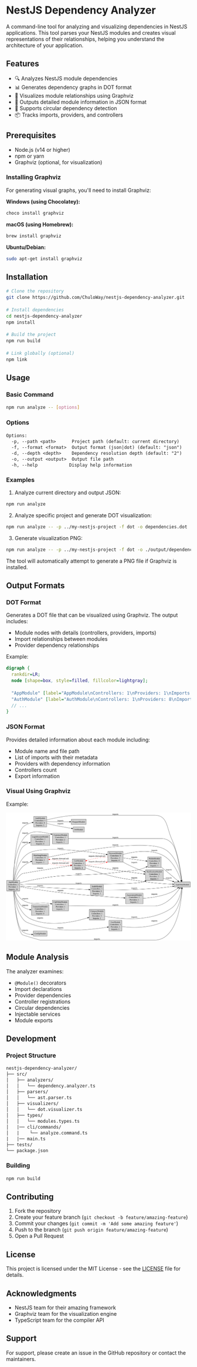 # NestJS Dependency Analyzer

A command-line tool for analyzing and visualizing dependencies in NestJS applications. This tool parses your NestJS modules and creates visual representations of their relationships, helping you understand the architecture of your application.

## Features

- 🔍 Analyzes NestJS module dependencies
- 📊 Generates dependency graphs in DOT format
- 🎨 Visualizes module relationships using Graphviz
- 📝 Outputs detailed module information in JSON format
- 🔄 Supports circular dependency detection
- 📦 Tracks imports, providers, and controllers

## Prerequisites

- Node.js (v14 or higher)
- npm or yarn
- Graphviz (optional, for visualization)

### Installing Graphviz

For generating visual graphs, you'll need to install Graphviz:

**Windows (using Chocolatey):**
```bash
choco install graphviz
```

**macOS (using Homebrew):**
```bash
brew install graphviz
```

**Ubuntu/Debian:**
```bash
sudo apt-get install graphviz
```

## Installation

```bash
# Clone the repository
git clone https://github.com/ChuloWay/nestjs-dependency-analyzer.git

# Install dependencies
cd nestjs-dependency-analyzer
npm install

# Build the project
npm run build

# Link globally (optional)
npm link
```

## Usage

### Basic Command

```bash
npm run analyze -- [options]
```

### Options

```
Options:
  -p, --path <path>      Project path (default: current directory)
  -f, --format <format>  Output format (json|dot) (default: "json")
  -d, --depth <depth>    Dependency resolution depth (default: "2")
  -o, --output <output>  Output file path
  -h, --help            Display help information
```

### Examples

1. Analyze current directory and output JSON:
```bash
npm run analyze
```

2. Analyze specific project and generate DOT visualization:
```bash
npm run analyze -- -p ../my-nestjs-project -f dot -o dependencies.dot
```

3. Generate visualization PNG:
```bash
npm run analyze -- -p ../my-nestjs-project -f dot -o ./output/dependencies.dot
```

The tool will automatically attempt to generate a PNG file if Graphviz is installed.

## Output Formats

### DOT Format
Generates a DOT file that can be visualized using Graphviz. The output includes:
- Module nodes with details (controllers, providers, imports)
- Import relationships between modules
- Provider dependency relationships

Example:
```dot
digraph {
  rankdir=LR;
  node [shape=box, style=filled, fillcolor=lightgray];

  "AppModule" [label="AppModule\nControllers: 1\nProviders: 1\nImports: 16"];
  "AuthModule" [label="AuthModule\nControllers: 1\nProviders: 8\nImports: 3"];
  // ...
}
```

### JSON Format
Provides detailed information about each module including:
- Module name and file path
- List of imports with their metadata
- Providers with dependency information
- Controllers count
- Export information


### Visual Using Graphviz

Example:

![Graph Demo](./assets/test-graph.png)

## Module Analysis

The analyzer examines:
- `@Module()` decorators
- Import declarations
- Provider dependencies
- Controller registrations
- Circular dependencies
- Injectable services
- Module exports

## Development

### Project Structure

```
nestjs-dependency-analyzer/
├── src/
│   ├── analyzers/
│   │   └── dependency.analyzer.ts
│   ├── parsers/
│   │   └── ast.parser.ts
│   ├── visualizers/
│   │   └── dot.visualizer.ts
│   ├── types/
│   │   └── modules.types.ts
│   |── cli/commands/
│   |    └── analyze.command.ts
|   |── main.ts
├── tests/
└── package.json
```

<!-- ### Running Tests

```bash
npm test
``` -->

### Building

```bash
npm run build
```

## Contributing

1. Fork the repository
2. Create your feature branch (`git checkout -b feature/amazing-feature`)
3. Commit your changes (`git commit -m 'Add some amazing feature'`)
4. Push to the branch (`git push origin feature/amazing-feature`)
5. Open a Pull Request

## License

This project is licensed under the MIT License - see the [LICENSE](LICENSE) file for details.

## Acknowledgments

- NestJS team for their amazing framework
- Graphviz team for the visualization engine
- TypeScript team for the compiler API

## Support

For support, please create an issue in the GitHub repository or contact the maintainers.